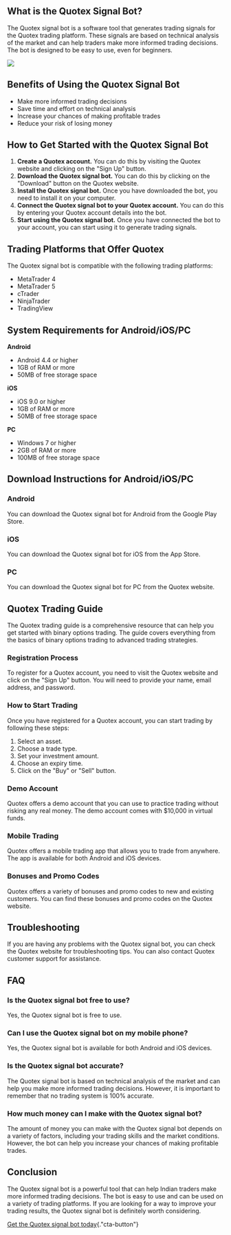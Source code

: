 ## What is the Quotex Signal Bot?

The Quotex signal bot is a software tool that generates trading signals
for the Quotex trading platform. These signals are based on technical
analysis of the market and can help traders make more informed trading
decisions. The bot is designed to be easy to use, even for beginners.

[![](https://static.quotex.io/files/4_en/300_250.jpg)](https://traff.sbs/brokerqxlid)

## Benefits of Using the Quotex Signal Bot

-   Make more informed trading decisions
-   Save time and effort on technical analysis
-   Increase your chances of making profitable trades
-   Reduce your risk of losing money

## How to Get Started with the Quotex Signal Bot

1.  **Create a Quotex account.** You can do this by visiting the Quotex
    website and clicking on the "Sign Up" button.
2.  **Download the Quotex signal bot.** You can do this by clicking on
    the "Download" button on the Quotex website.
3.  **Install the Quotex signal bot.** Once you have downloaded the bot,
    you need to install it on your computer.
4.  **Connect the Quotex signal bot to your Quotex account.** You can do
    this by entering your Quotex account details into the bot.
5.  **Start using the Quotex signal bot.** Once you have connected the
    bot to your account, you can start using it to generate trading
    signals.

## Trading Platforms that Offer Quotex

The Quotex signal bot is compatible with the following trading
platforms:

-   MetaTrader 4
-   MetaTrader 5
-   cTrader
-   NinjaTrader
-   TradingView

## System Requirements for Android/iOS/PC

**Android**

-   Android 4.4 or higher
-   1GB of RAM or more
-   50MB of free storage space

**iOS**

-   iOS 9.0 or higher
-   1GB of RAM or more
-   50MB of free storage space

**PC**

-   Windows 7 or higher
-   2GB of RAM or more
-   100MB of free storage space

## Download Instructions for Android/iOS/PC

### Android

You can download the Quotex signal bot for Android from the Google Play
Store.

### iOS

You can download the Quotex signal bot for iOS from the App Store.

### PC

You can download the Quotex signal bot for PC from the Quotex website.

## Quotex Trading Guide

The Quotex trading guide is a comprehensive resource that can help you
get started with binary options trading. The guide covers everything
from the basics of binary options trading to advanced trading
strategies.

### Registration Process

To register for a Quotex account, you need to visit the Quotex website
and click on the "Sign Up" button. You will need to provide your
name, email address, and password.

### How to Start Trading

Once you have registered for a Quotex account, you can start trading by
following these steps:

1.  Select an asset.
2.  Choose a trade type.
3.  Set your investment amount.
4.  Choose an expiry time.
5.  Click on the "Buy" or "Sell" button.

### Demo Account

Quotex offers a demo account that you can use to practice trading
without risking any real money. The demo account comes with \$10,000 in
virtual funds.

### Mobile Trading

Quotex offers a mobile trading app that allows you to trade from
anywhere. The app is available for both Android and iOS devices.

### Bonuses and Promo Codes

Quotex offers a variety of bonuses and promo codes to new and existing
customers. You can find these bonuses and promo codes on the Quotex
website.

## Troubleshooting

If you are having any problems with the Quotex signal bot, you can check
the Quotex website for troubleshooting tips. You can also contact Quotex
customer support for assistance.

## FAQ

### Is the Quotex signal bot free to use?

Yes, the Quotex signal bot is free to use.

### Can I use the Quotex signal bot on my mobile phone?

Yes, the Quotex signal bot is available for both Android and iOS
devices.

### Is the Quotex signal bot accurate?

The Quotex signal bot is based on technical analysis of the market and
can help you make more informed trading decisions. However, it is
important to remember that no trading system is 100% accurate.

### How much money can I make with the Quotex signal bot?

The amount of money you can make with the Quotex signal bot depends on a
variety of factors, including your trading skills and the market
conditions. However, the bot can help you increase your chances of
making profitable trades.

## Conclusion

The Quotex signal bot is a powerful tool that can help Indian traders
make more informed trading decisions. The bot is easy to use and can be
used on a variety of trading platforms. If you are looking for a way to
improve your trading results, the Quotex signal bot is definitely worth
considering.

[Get the Quotex signal bot
today](\%22https://traff.sbs/brokerqxlid\%22){."cta-button"}

